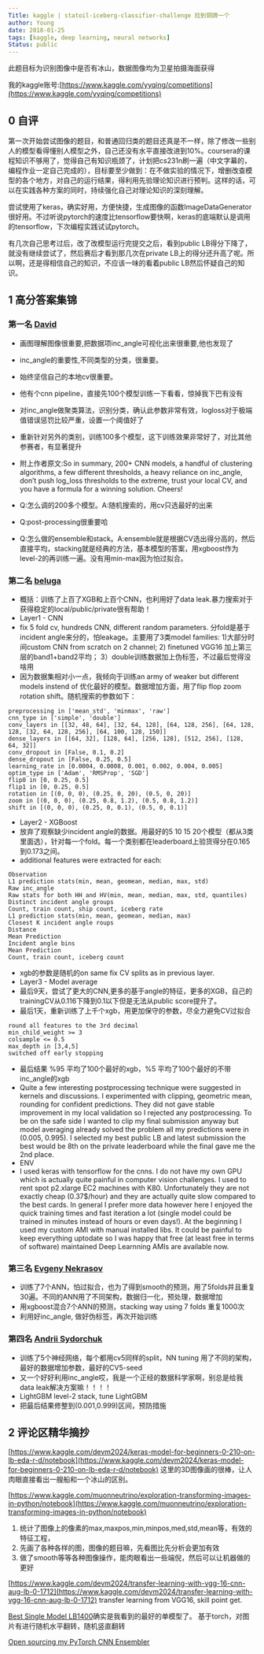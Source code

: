 ```yaml
---
Title: kaggle | statoil-iceberg-classifier-challenge 捡到铜牌一个
author: Young
date: 2018-01-25
tags: [kaggle, deep learning, neural networks]
Status: public
---
```

此题目标为识别图像中是否有冰山，数据图像均为卫星拍摄海面获得

我的kaggle账号:[https://www.kaggle.com/yyqing/competitions](https://www.kaggle.com/yyqing/competitions)

## 0 自评

第一次开始尝试图像的题目，和普通回归类的题目还真是不一样，除了修改一些别人的模型看得懂别人模型之外，自己还没有水平直接改进到10%。coursera的课程知识不够用了，觉得自己有知识瓶颈了，计划把cs231n刷一遍（中文字幕的，编程作业一定自己完成的），目标要至少做到：在不做实验的情况下，增删改查模型的各个地方，对自己的运行结果，得利用先验理论知识进行预判。这样的话，可以在实践各种方案的同时，持续强化自己对理论知识的深刻理解。

尝试使用了keras，确实好用，方便快捷，生成图像的函数ImageDataGenerator很好用。不过听说pytorch的速度比tensorflow要快啊，keras的底端默认是调用的tensorflow，下次编程实践试试pytorch。

有几次自己思考过后，改了改模型运行完提交之后，看到public LB得分下降了，就没有继续尝试了，然后赛后才看到那几次在private LB上的得分还升高了呢。所以啊，还是得相信自己的知识，不应该一味的看着public LB然后怀疑自己的知识。

## 1 高分答案集锦

### 第一名 [David](https://www.kaggle.com/c/statoil-iceberg-classifier-challenge/discussion/48241)

* 画图理解图像很重要,把数据项inc_angle可视化出来很重要,他也发现了 
* inc_angle的重要性,不同类型的分类，很重要。
* 始终坚信自己的本地cv很重要。
* 他有个cnn pipeline，直接先100个模型训练一下看看，惊掉我下巴有没有
* 对inc_angle做聚类算法，识别分类，确认此参数非常有效，logloss对于极端值错误惩罚比较严重，设置一个阈值好了
* 重新针对另外的类别，训练100多个模型，这下训练效果非常好了，对比其他参赛者，有显著提升
* 附上作者原文:So in summary, 200+ CNN models, a handful of clustering algorithms, a few different thresholds, a heavy reliance on inc_angle, don’t push log_loss thresholds to the extreme, trust your local CV, and you have a formula for a winning solution. Cheers!

* Q:怎么调的200多个模型。A:随机搜索的，用cv只选最好的出来
* Q:post-processing很重要哈
* Q:怎么做的ensemble和stack。A:ensemble就是根据CV选出得分高的，然后直接平均，stacking就是经典的方法，基本模型的答案，用xgboost作为level-2的再训练一遍。没有用min-max因为怕过拟合。

### 第二名 [beluga](https://www.kaggle.com/c/statoil-iceberg-classifier-challenge/discussion/48294)

* 概括：训练了上百了XGB和上百个CNN，也利用好了data leak.暴力搜索对于获得稳定的local/public/private很有帮助！
* Layer1 - CNN
 * fix 5 fold cv, hundreds CNN, different random parameters. 分fold是基于incident angle来分的，怕leakage。主要用了3类model families: 1)大部分时间custom CNN from scratch on 2 channel; 2) finetuned VGG16 加上第三层的band1+band2平均； 3）double训练数据加上伪标签，不过最后觉得没啥用
 * 因为数据集相对小一点，我倾向于训练an army of weaker but different models instend of 优化最好的模型。数据增加方面，用了flip flop zoom rotation shift。随机搜索的参数如下：
 ```
 preprocessing in ['mean_std', 'minmax', 'raw']
 cnn_type in ['simple', 'double']
 conv_layers in [[32, 48, 64], [32, 64, 128], [64, 128, 256], [64, 128, 128, [32, 64, 128, 256], [64, 100, 128, 150]]
 dense_layers in [[64, 32], [128, 64], [256, 128], [512, 256], [128, 64, 32]]
 conv_dropout in [False, 0.1, 0.2]
 dense_dropout in [False, 0.25, 0.5]
 learning_rate in [0.0004, 0.0008, 0.001, 0.002, 0.004, 0.005]
 optim_type in ['Adam', 'RMSProp', 'SGD']
 flip0 in [0, 0.25, 0.5]
 flip1 in [0, 0.25, 0.5]
 rotation in [(0, 0, 0), (0.25, 0, 20), (0.5, 0, 20)]
 zoom in [(0, 0, 0), (0.25, 0.8, 1.2), (0.5, 0.8, 1.2)]
 shift in [(0, 0, 0), (0.25, 0, 0.1), (0.5, 0, 0.1)]
 ``` 
* Layer2 - XGBoost
 * 放弃了观察缺少incident angle的数据。用最好的5 10 15 20个模型（都从3类里面选），针对每一个fold。每一个类别都在leaderboard上验货得分在0.165到0.173之间。
 * additional features were extracted for each: 
 ```
 Observation
 L1 prediction stats(min, mean, geomean, median, max, std)
 Raw inc_angle
 Raw stats for both HH and HV(min, mean, median, max, std, quantiles)
 Distinct incident angle groups
 Count, train count, ship count, iceberg rate
 L1 prediction stats(min, mean, geomean, median, max)
 Closest K incident angle roups
 Distance
 Mean Prediction
 Incident angle bins
 Mean Prediction
 Count, train count, iceberg count
 ```
 * xgb的参数是随机的on same fix CV splits as in previous layer.
* Layer3 - Model average
 * 最后9天，尝试了更大的CNN,更多的基于angle的特征，更多的XGB，自己的trainingCV从0.116下降到0.1以下但是无法从public score提升了。
 * 最后1天，重新训练了上千个xgb，用更加保守的参数，尽全力避免CV过拟合
 ```
 round all features to the 3rd decimal
 min_child_weight >= 3
 colsample <= 0.5
 max_depth in [3,4,5]
 switched off early stopping
 ```
 * 最后结果 %95 平均了100个最好的xgb，%5 平均了100个最好的不带inc_angle的xgb
 * Quite a few interesting postprocessing technique were suggested in kernels and discussions. I experimented with clipping, geometric mean, rounding for confident predictions. They did not gave stable improvement in my local validation so I rejected any postprocessing. To be on the safe side I wanted to clip my final submission anyway but model averaging already solved the problem all my predictions were in (0.005, 0.995). I selected my best public LB and latest submission the best would be 8th on the private leaderboard while the final gave me the 2nd place.
* ENV
 * I used keras with tensorflow for the cnns. I do not have my own GPU which is actually quite painful in computer vision challenges. I used to rent spot p2.xlarge EC2 machines with K80. Unfortunately they are not exactly cheap (0.37$/hour) and they are actually quite slow compared to the best cards. In general I prefer more data however here I enjoyed the quick training times and fast iteration a lot (single model could be trained in minutes instead of hours or even days!). At the beginning I used my custom AMI with manual installed libs. It could be painful to keep everything uptodate so I was happy that free (at least free in terms of software) maintained Deep Learnning AMIs are available now. 


### 第三名 [Evgeny Nekrasov](https://www.kaggle.com/c/statoil-iceberg-classifier-challenge/discussion/48207)

* 训练了7个ANN，怕过拟合，也为了得到smooth的预测，用了5folds并且重复30遍。不同的ANN用了不同架构，数据归一化，预处理，数据增加
* 用xgboost混合7个ANN的预测，stacking way using 7 folds 重复1000次
* 利用好inc_angle, 做好伪标签，再次开始训练

### 第四名 [Andrii Sydorchuk](https://www.kaggle.com/c/statoil-iceberg-classifier-challenge/discussion/48163)

* 训练了5个神经网络，每个都用cv5同样的split，NN tuning 用了不同的架构，最好的数据增加参数，最好的CV5-seed
* 又一个好好利用inc_angle哎，我是一个正经的数据科学家啊，别总是给我data leak解决方案嘛！！！！
* LightGBM level-2 stack, tune LightGBM
* 把最后结果修整到(0.001,0.999)区间，预防措施

## 2 评论区精华摘抄

[https://www.kaggle.com/devm2024/keras-model-for-beginners-0-210-on-lb-eda-r-d/notebook](https://www.kaggle.com/devm2024/keras-model-for-beginners-0-210-on-lb-eda-r-d/notebook) 这里的3D图像画的很棒，让人肉眼直接看出一艘船和一个冰山的区别。

[https://www.kaggle.com/muonneutrino/exploration-transforming-images-in-python/notebook](https://www.kaggle.com/muonneutrino/exploration-transforming-images-in-python/notebook) 

1. 统计了图像上的像素的max,maxpos,min,minpos,med,std,mean等，有效的特征工程，
2. 先画了各种各样的图，图像的题目嘛，先看图比先分析会更加有效
3. 做了smooth等等各种图像操作，能肉眼看出一些端倪，然后可以让机器做的更好

[https://www.kaggle.com/devm2024/transfer-learning-with-vgg-16-cnn-aug-lb-0-1712](https://www.kaggle.com/devm2024/transfer-learning-with-vgg-16-cnn-aug-lb-0-1712) transfer learning from VGG16, skill point get.

[Best Single Model LB1400](https://www.kaggle.com/supersp1234/best-single-model-lb-0-1400/code)确实是我看到的最好的单模型了。 基于torch，对图片有进行随机水平翻转，随机竖直翻转

[Open sourcing my PyTorch CNN Ensembler](https://www.kaggle.com/c/statoil-iceberg-classifier-challenge/discussion/44849#273821)
















